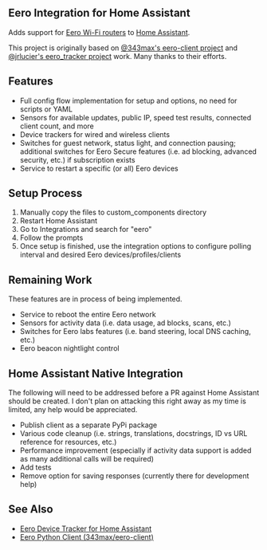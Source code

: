 ## Eero Integration for Home Assistant

Adds support for [Eero Wi-Fi routers](https://eero.com/) to [Home Assistant](https://www.home-assistant.io/).

This project is originally based on [@343max's eero-client project](https://github.com/343max/eero-client) and [@jrlucier's eero_tracker project](https://github.com/jrlucier/eero_tracker) work. Many thanks to their efforts.

## Features

- Full config flow implementation for setup and options, no need for scripts or YAML
- Sensors for available updates, public IP, speed test results, connected client count, and more
- Device trackers for wired and wireless clients
- Switches for guest network, status light, and connection pausing; additional switches for Eero Secure features (i.e. ad blocking, advanced security, etc.) if subscription exists
- Service to restart a specific (or all) Eero devices

## Setup Process

1. Manually copy the files to custom_components directory
2. Restart Home Assistant
3. Go to Integrations and search for "eero"
4. Follow the prompts
5. Once setup is finished, use the integration options to configure polling interval and desired Eero devices/profiles/clients

## Remaining Work

These features are in process of being implemented.

- Service to reboot the entire Eero network
- Sensors for activity data (i.e. data usage, ad blocks, scans, etc.)
- Switches for Eero labs features (i.e. band steering, local DNS caching, etc.)
- Eero beacon nightlight control

## Home Assistant Native Integration

The following will need to be addressed before a PR against Home Assistant should be created. I don't plan on attacking this right away as my time is limited, any help would be appreciated.

- Publish client as a separate PyPi package
- Various code cleanup (i.e. strings, translations, docstrings, ID vs URL reference for resources, etc.)
- Performance improvement (especially if activity data support is added as many additional calls will be required)
- Add tests
- Remove option for saving responses (currently there for development help)

## See Also

* [Eero Device Tracker for Home Assistant](https://github.com/jrlucier/eero_tracker)
* [Eero Python Client (343max/eero-client)](https://github.com/343max/eero-client)
